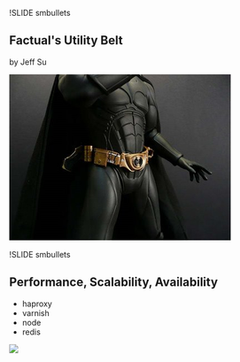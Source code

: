 !SLIDE smbullets

## Factual's Utility Belt

by Jeff Su

<img src="belt.jpg" />

!SLIDE smbullets

## Performance, Scalability, Availability


  * haproxy
  * varnish
  * node
  * redis
 
<div class="bottom-corner-img"><img  src="/image/main/scale.jpg" /></div>

